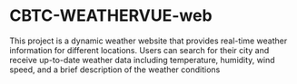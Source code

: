 # CBTC-WEATHERVUE-web
This project is a dynamic weather website that provides real-time weather information for different locations. Users can search for their city and receive up-to-date weather data including temperature, humidity, wind speed, and a brief description of the weather conditions
